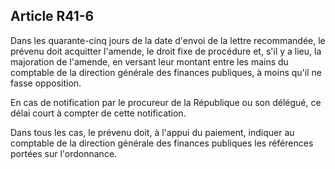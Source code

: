 Article R41-6
----
Dans les quarante-cinq jours de la date d'envoi de la lettre recommandée, le
prévenu doit acquitter l'amende, le droit fixe de procédure et, s'il y a lieu,
la majoration de l'amende, en versant leur montant entre les mains du comptable
de la direction générale des finances publiques, à moins qu'il ne fasse
opposition.

En cas de notification par le procureur de la République ou son délégué, ce
délai court à compter de cette notification.

Dans tous les cas, le prévenu doit, à l'appui du paiement, indiquer au comptable
de la direction générale des finances publiques les références portées sur
l'ordonnance.
